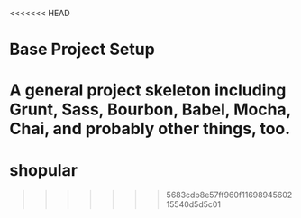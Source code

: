 <<<<<<< HEAD
# Base Project Setup

A general project skeleton including Grunt, Sass, Bourbon, Babel, Mocha, Chai, and probably other things, too.
=======
# shopular
>>>>>>> 5683cdb8e57ff960f1169894560215540d5d5c01
